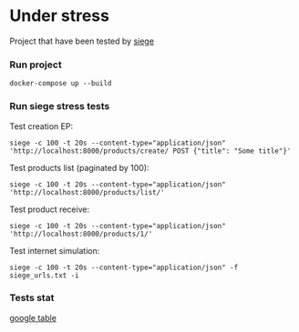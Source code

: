 # Under stress

Project that have been tested by [siege](https://github.com/JoeDog/siege)

### Run project

`docker-compose up --build`

### Run siege stress tests

Test creation EP:

`siege -c 100 -t 20s --content-type="application/json" 'http://localhost:8000/products/create/ POST {"title": "Some title"}'`

Test products list (paginated by 100):

`siege -c 100 -t 20s --content-type="application/json" 'http://localhost:8000/products/list/'`

Test product receive:

`siege -c 100 -t 20s --content-type="application/json" 'http://localhost:8000/products/1/'`

Test internet simulation:

`siege -c 100 -t 20s --content-type="application/json" -f siege_urls.txt -i`

### Tests stat

[google table](https://docs.google.com/spreadsheets/d/1hpmQt7bsSr-Ts6Jpb4znZKFZt1hYI11zgBH24KfZHuk/edit?usp=sharing)
